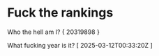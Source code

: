 # Fuck the rankings

Who the hell am I?
{ 20319898 }

What fucking year is it?
[ 2025-03-12T00:33:20Z ]
